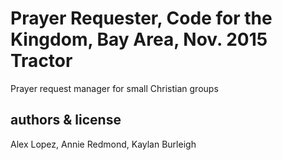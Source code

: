 # Prayer Requester, Code for the Kingdom, Bay Area, Nov. 2015 Tractor

Prayer request manager for small Christian groups

## authors & license

Alex Lopez, Annie Redmond, Kaylan Burleigh

